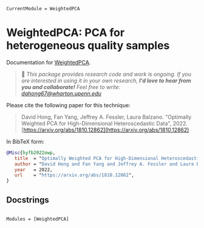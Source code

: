 ```@meta
CurrentModule = WeightedPCA
```

# WeightedPCA: PCA for heterogeneous quality samples

Documentation for [WeightedPCA](https://github.com/dahong67/WeightedPCA.jl).

> 👋 *This package provides research code and work is ongoing.
> If you are interested in using it in your own research,
> **I'd love to hear from you and collaborate!**
> Feel free to write: [dahong67@wharton.upenn.edu](mailto:dahong67@wharton.upenn.edu)*

Please cite the following paper for this technique:

> David Hong, Fan Yang, Jeffrey A. Fessler, Laura Balzano.
> "Optimally Weighted PCA for High-Dimensional Heteroscedastic Data", 2022.
> [https://arxiv.org/abs/1810.12862](https://arxiv.org/abs/1810.12862)

In BibTeX form:
```bibtex
@Misc{hyfb2022owp,
   title  = "Optimally Weighted PCA for High-Dimensional Heteroscedastic Data", 
   author = "David Hong and Fan Yang and Jeffrey A. Fessler and Laura Balzano",
   year   = 2022,
   url    = "https://arxiv.org/abs/1810.12862",
}
```

## Docstrings

```@index
```

```@autodocs
Modules = [WeightedPCA]
```
